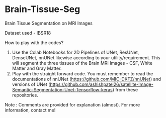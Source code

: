 # Brain-Tissue-Seg
Brain Tissue Segmentation on MRI Images

Dataset used - IBSR18

How to play with the codes?

1. Use the Colab Notebooks for 2D Pipelines of UNet, ResUNet, DenseUNet, nnUNet likewise according to your utility/requirement. This will segment the three tissues of the Brain MRI Images - CSF, White Matter and Gray Matter. 
2. Play with the straight forward code. You must remember to read the documentations of nnUNet (https://github.com/MIC-DKFZ/nnUNet) and versions of UNet (https://github.com/ashishpatel26/satellite-Image-Semantic-Segmentation-Unet-Tensorflow-keras) from these repositories.

Note : Comments are provided for explanation (almost). For more information, contact me!

